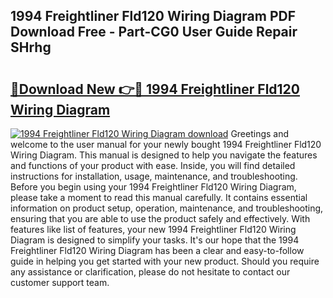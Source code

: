 ## 1994 Freightliner Fld120 Wiring Diagram PDF Download Free - Part-CG0 User Guide Repair SHrhg

# <h2><a href="http://dfpbts.blite.top/?on=1994+Freightliner+Fld120+Wiring+Diagram">🔗Download New 👉🔴 1994 Freightliner Fld120 Wiring Diagram</a></h2>

[![1994 Freightliner Fld120 Wiring Diagram download](https://i.imgur.com/lujVjoI.png)](http://dfpbts.blite.top/?on=1994+Freightliner+Fld120+Wiring+Diagram)
Greetings and welcome to the user manual for your newly bought 1994 Freightliner Fld120 Wiring Diagram. This manual is designed to help you navigate the features and functions of your product with ease. Inside, you will find detailed instructions for installation, usage, maintenance, and troubleshooting. Before you begin using your 1994 Freightliner Fld120 Wiring Diagram, please take a moment to read this manual carefully. It contains essential information on product setup, operation, maintenance, and troubleshooting, ensuring that you are able to use the product safely and effectively. With features like list of features, your new 1994 Freightliner Fld120 Wiring Diagram is designed to simplify your tasks. It's our hope that the 1994 Freightliner Fld120 Wiring Diagram has been a clear and easy-to-follow guide in helping you get started with your new product. Should you require any assistance or clarification, please do not hesitate to contact our customer support team.
